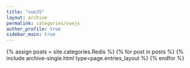 ```yaml
---
title: "vueJS"
layout: archive
permalink: categories/vuejs
author_profile: true
sidebar_main: true
---
```


{% assign posts = site.categories.Redis %}
{% for post in posts %} {% include archive-single.html type=page.entries_layout %} {% endfor %}